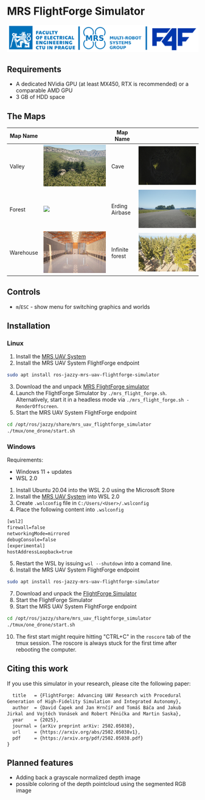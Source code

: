 # MRS FlightForge Simulator
![logos](.fig/logos.png)


## Requirements

* A dedicated NVidia GPU (at least MX450, RTX is recommended) or a comparable AMD GPU
* 3 GB of HDD space

## The Maps

| Map Name  |                         | Map Name       |                               |
|-----------|-------------------------|----------------|-------------------------------|
| Valley    | ![](.fig/valley.jpg)    | Cave           | ![](.fig/cave.jpg)            |
| Forest    | ![](.fig/forest.jpg)    | Erding Airbase | ![](.fig/erding_airbase.jpg)  |
| Warehouse | ![](.fig/warehouse.jpg) | Infinite forest | ![](.fig/infinite_forest.jpg) |

## Controls

* `m`/`ESC` - show menu for switching graphics and worlds

## Installation

### Linux

1. Install the [MRS UAV System](https://github.com/ctu-mrs/mrs_uav_system/tree/ros2)
2. Install the MRS UAV System FlightForge endpoint
```bash
sudo apt install ros-jazzy-mrs-uav-flightforge-simulator
```
3. Download the and unpack [MRS FlightForge simulator](https://nasmrs.fel.cvut.cz/index.php/s/MnGARsSwnpeVy5z)
4. Launch the FlightForge Simulator by `./mrs_flight_forge.sh`. Alternatively, start it in a headless mode via `./mrs_flight_forge.sh -RenderOffscreen`.
6. Start the MRS UAV System FlightForge endpoint
```bash
cd /opt/ros/jazzy/share/mrs_uav_flightforge_simulator
./tmux/one_drone/start.sh
```

### Windows

Requirements:
* Windows 11 + updates
* WSL 2.0

1. Install Ubuntu 20.04 into the WSL 2.0 using the Microsoft Store
2. Install the [MRS UAV System](https://github.com/ctu-mrs/mrs_uav_system/tree/ros2) into WSL 2.0
3. Create `.wslconfig` file in `C:/Users/<User>/.wslconfig`
4. Place the following content into `.wslconfig`
```
[wsl2]
firewall=false
networkingMode=mirrored
debugConsole=false
[experimental]
hostAddressLoopback=true
```
5. Restart the WSL by issuing `wsl --shutdown` into a comand line.
6. Install the MRS UAV System FlightForge endpoint
```bash
sudo apt install ros-jazzy-mrs-uav-flightforge-simulator
```
7. Download and unpack the [FlightForge Simulator](https://nasmrs.felk.cvut.cz/index.php/s/MnGARsSwnpeVy5z)
8. Start the FlightForge Simulator
9. Start the MRS UAV System FlightForge endpoint
```bash
cd /opt/ros/jazzy/share/mrs_uav_flightforge_simulator
./tmux/one_drone/start.sh
```
10. The first start might require hitting "CTRL+C" in the `roscore` tab of the tmux session. The roscore is always stuck for the first time after rebooting the computer.

## Citing this work

If you use this simulator in your research, please cite the following paper:

```@article{čapek2025flightforge,
  title   = {FlightForge: Advancing UAV Research with Procedural Generation of High-Fidelity Simulation and Integrated Autonomy},
  author  = {David Čapek and Jan Hrnčíř and Tomáš Báča and Jakub Jirkal and Vojtěch Vonásek and Robert Pěnička and Martin Saska},
  year    = {2025},
  journal = {arXiv preprint arXiv: 2502.05038},
  url     = {https://arxiv.org/abs/2502.05038v1},
  pdf     = {https://arxiv.org/pdf/2502.05038.pdf}
}
```

## Planned features

* Adding back a grayscale normalized depth image
* possible coloring of the depth pointcloud using the segmented RGB image
